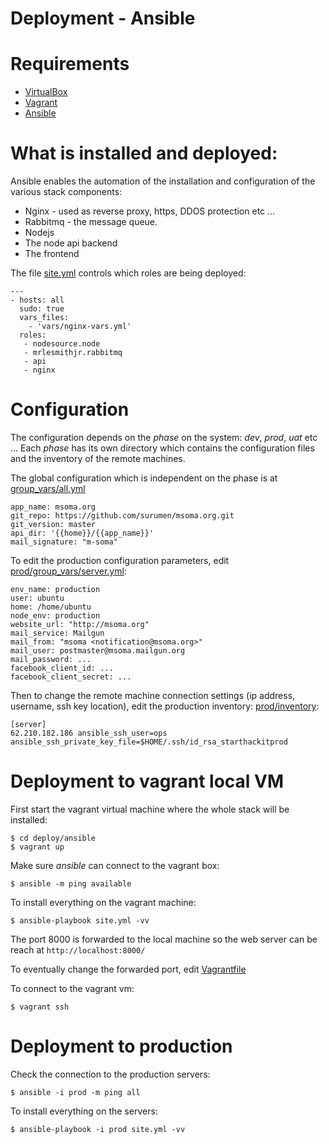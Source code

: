Deployment - Ansible
==========

# Requirements

* [VirtualBox](https://www.virtualbox.org/)
* [Vagrant](https://www.vagrantup.com)
* [Ansible](http://www.ansible.com/)

# What is installed and deployed:

Ansible enables the automation of the installation and configuration of the various stack components:

* Nginx - used as reverse proxy, https, DDOS protection etc ...
* Rabbitmq - the message queue.
* Nodejs
* The node api backend
* The frontend

The file [site.yml](site.yml) controls which roles are being deployed:

```
---
- hosts: all
  sudo: true
  vars_files:
    - 'vars/nginx-vars.yml'
  roles:
   - nodesource.node
   - mrlesmithjr.rabbitmq
   - api
   - nginx
```

# Configuration

The configuration depends on the *phase* on the system: *dev*, *prod*, *uat* etc ...
Each *phase* has its own directory which contains the configuration files and the inventory of the remote machines.

The global configuration which is independent on the phase is at [group_vars/all.yml](group_vars/all.yml)

```
app_name: msoma.org
git_repo: https://github.com/surumen/msoma.org.git
git_version: master
api_dir: '{{home}}/{{app_name}}'
mail_signature: "m-soma"
```

To edit the production configuration parameters, edit [prod/group_vars/server.yml](prod/group_vars/server.yml):

```
env_name: production
user: ubuntu
home: /home/ubuntu
node_env: production
website_url: "http://msoma.org"
mail_service: Mailgun
mail_from: "msoma <notification@msoma.org>"
mail_user: postmaster@msoma.mailgun.org
mail_password: ...
facebook_client_id: ...
facebook_client_secret: ...
```

Then to change the remote machine connection settings (ip address, username, ssh key location), edit the production inventory: [prod/inventory](prod/inventory):

```
[server]
62.210.182.186 ansible_ssh_user=ops ansible_ssh_private_key_file=$HOME/.ssh/id_rsa_starthackitprod

```

# Deployment to vagrant local VM

First start the vagrant virtual machine where the whole stack will be installed:

    $ cd deploy/ansible
    $ vagrant up

Make sure _ansible_ can connect to the vagrant box:

    $ ansible -m ping available

To install everything on the vagrant machine:

    $ ansible-playbook site.yml -vv

The port 8000 is forwarded to the local machine so
the web server can be reach at `http://localhost:8000/`

To eventually change the forwarded port, edit [Vagrantfile](Vagrantfile)

To connect to the vagrant vm:

    $ vagrant ssh


# Deployment to production

Check the connection to the production servers:

    $ ansible -i prod -m ping all

To install everything on the servers:

    $ ansible-playbook -i prod site.yml -vv
